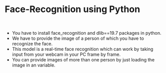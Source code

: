 # Face-Recognition using Python
<br>

<ul>
  <li>You have to install face_recognition and dlib==19.7 packages in python.</li>
  <li>We have to provide the image of a person of which you have to recognize the face.</li> 
  <li>This model is a real-time face recognition which can work by taking input from your webcam in your PC frame by frame.</li>
  <li>You can provide images of more than one person by just loading the image in an variable.</li>
</ul>
